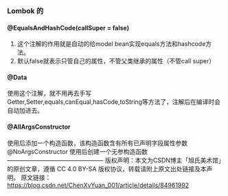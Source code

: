 ### Lombok 的 

#### @EqualsAndHashCode(callSuper = false) 

1.  这个注解的作用就是自动的给model bean实现equals方法和hashcode方法。 
2. 默认false就表示只管自己的属性，不管父类继承的属性（不管call super）

#### @Data

使用这个注解，就不用再去手写Getter,Setter,equals,canEqual,hasCode,toString等方法了，注解后在编译时会自动加进去。

#### @AllArgsConstructor

使用后添加一个构造函数，该构造函数含有所有已声明字段属性参数
@NoArgsConstructor
使用后创建一个无参构造函数
————————————————
版权声明：本文为CSDN博主「旭氏美术馆」的原创文章，遵循 CC 4.0 BY-SA 版权协议，转载请附上原文出处链接及本声明。
原文链接：https://blog.csdn.net/ChenXvYuan_001/article/details/84961992